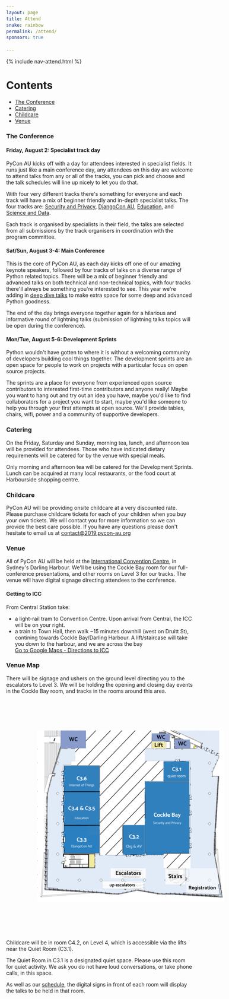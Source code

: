 ```yaml
---
layout: page
title: Attend
snake: rainbow
permalink: /attend/
sponsors: true

---
```


{% include nav-attend.html %}

# Contents
* [The Conference](#conf)
* [Catering](#catering)
* [Childcare](#childcare)
* [Venue](#venue)

### <a name="conf"></a> The Conference

#### Friday, August 2: Specialist track day

PyCon AU kicks off with a day for attendees interested in specialist fields. It runs just like a main conference day, any attendees on this day are welcome to attend talks from any or all of the tracks, you can pick and choose and the talk schedules will line up nicely to let you do that.

With four very different tracks there's something for everyone and each track will have a mix of beginner friendly and in-depth specialist talks. The four tracks are: [Security and Privacy](/security-and-privacy-track), [DjangoCon AU](/djangoconau/), [Education](/education-track), and [Science and Data](/science-and-data-track).

Each track is organised by specialists in their field, the talks are selected from all submissions by the track organisers in coordination with the program committee.

#### Sat/Sun, August 3-4: Main Conference

This is the core of PyCon AU, as each day kicks off one of our amazing keynote speakers, followed by four tracks of talks on a diverse range of Python related topics. There will be a mix of beginner friendly and advanced talks on both technical and non-technical topics, with four tracks there'll always be something you're interested to see. This year we're adding in [deep dive talks](/news/deep-dive-talks/) to make extra space for some deep and advanced Python goodness.

The end of the day brings everyone together again for a hilarious and informative round of lightning talks (submission of lightning talks topics will be open during the conference).


#### Mon/Tue, August 5-6: Development Sprints

Python wouldn't have gotten to where it is without a welcoming community of developers building cool things together. The development sprints are an open space for people to work on projects with a particular focus on open source projects. 

The sprints are a place for everyone from experienced open source contributors to interested first-time contributors and anyone really! Maybe you want to hang out and try out an idea you have, maybe you'd like to find collaborators for a project you want to start, maybe you'd like someone to help you through your first attempts at open source. We'll provide tables, chairs, wifi, power and a community of supportive developers.

### <a name="catering"></a> Catering

On the Friday, Saturday and Sunday, morning tea, lunch, and afternoon tea will be provided for attendees. Those who have indicated dietary requirements will be catered for by the venue with special meals. 

Only morning and afternoon tea will be catered for the Development Sprints. Lunch can be acquired at many local restaurants, or the food court at Harbourside shopping centre. 

### <a name="childcare"></a> Childcare

PyCon AU will be providing onsite childcare at a very discounted rate. Please purchase childcare tickets for each of your children when you buy your own tickets. We will contact you for more information so we can provide the best care possible. If you have any questions please don't hesitate to email us at [contact@2019.pycon-au.org](mailto:contact@2019.pycon-au.org)

### <a name="venue"></a> Venue

All of PyCon AU will be held at the [International Convention
Centre](https://www.iccsydney.com.au/about-icc-sydney), in Sydney's Darling
Harbour. We'll be using the Cockle Bay room for our full-conference
presentations, and other rooms on Level 3 for our tracks.
The venue will have digital signage directing attendees to the conference. 

#### Getting to ICC

From Central Station take:
 * a light-rail tram to Convention Centre. Upon arrival from Central, the ICC will be on your right.
 * a train to Town Hall, then walk ~15 minutes downhill (west on Druitt St), contining towards Cockle Bay/Darling Harbour. A lift/staircase will take you down to the harbour, and we are across the bay  
[Go to Google Maps - Directions to ICC](https://www.google.com.au/maps/dir//ICC+Sydney,+14+Darling+Dr,+Sydney+NSW+2000/)


### Venue Map

There will be signage and ushers on the ground level directing you to the escalators to Level 3. We will be holding the opening and closing day events in the Cockle Bay room, and tracks in the rooms around this area. 

<img src="/static/img/venuemap.png"  class="img-fluid"  style="padding: 6em" alt="Venue Map"/>

Childcare will be in room C4.2, on Level 4, which is accessible via the lifts near the Quiet Room (C3.1). 

The Quiet Room in C3.1 is a designated quiet space. Please use this room for quiet activity. We ask you do not have loud conversations, or take phone calls, in this space. 


As well as our [schedule](/schedule), the digital signs in front of each room will display the talks to be held in that room.

